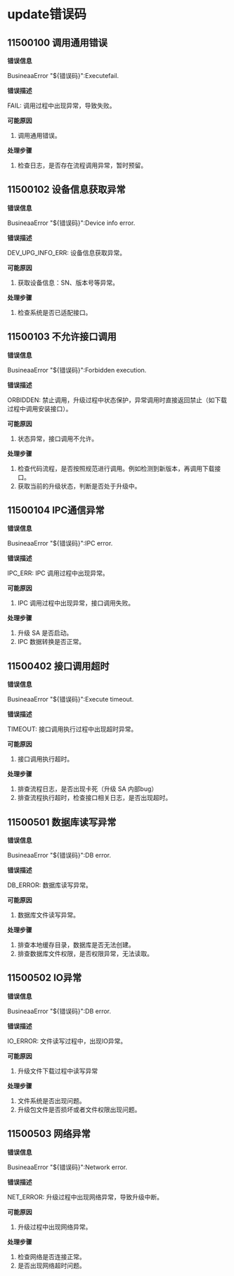 # update错误码

## 11500100 调用通用错误

**错误信息**

BusineaaError "${错误码}":Executefail.

**错误描述**

FAIL: 调用过程中出现异常，导致失败。

**可能原因**

1. 调用通用错误。

**处理步骤**

1. 检查日志，是否存在流程调用异常，暂时预留。

## 11500102 设备信息获取异常

**错误信息**

BusineaaError "${错误码}":Device info error.

**错误描述**

DEV_UPG_INFO_ERR: 设备信息获取异常。

**可能原因**

1. 获取设备信息：SN、版本号等异常。

**处理步骤**

1. 检查系统是否已适配接口。

## 11500103 不允许接口调用

**错误信息**

BusineaaError "${错误码}":Forbidden execution.

**错误描述**

ORBIDDEN: 禁止调用，升级过程中状态保护，异常调用时直接返回禁止（如下载过程中调用安装接口）。

**可能原因**

1. 状态异常，接口调用不允许。

**处理步骤**

1. 检查代码流程，是否按照规范进行调用。例如检测到新版本，再调用下载接口。
2. 获取当前的升级状态，判断是否处于升级中。

## 11500104 IPC通信异常
**错误信息**

BusineaaError "${错误码}":IPC error.

**错误描述**

IPC_ERR: IPC 调用过程中出现异常。

**可能原因**

1. IPC 调用过程中出现异常，接口调用失败。

**处理步骤**

1. 升级 SA 是否启动。
2. IPC 数据转换是否正常。

## 11500402 接口调用超时

**错误信息**

BusineaaError "${错误码}":Execute timeout.

**错误描述**

TIMEOUT: 接口调用执行过程中出现超时异常。

**可能原因**

1. 接口调用执行超时。

**处理步骤**

1. 排查流程日志，是否出现卡死（升级 SA 内部bug）
2. 排查流程执行超时，检查接口相关日志，是否出现超时。

## 11500501 数据库读写异常

**错误信息**

BusineaaError "${错误码}":DB error.

**错误描述**

DB_ERROR: 数据库读写异常。

**可能原因**

1. 数据库文件读写异常。

**处理步骤**

1. 排查本地缓存目录，数据库是否无法创建。
2. 排查数据库文件权限，是否权限异常，无法读取。

## 11500502 IO异常

**错误信息**

BusineaaError "${错误码}":DB error.

**错误描述**

IO_ERROR: 文件读写过程中，出现IO异常。

**可能原因**

1. 升级文件下载过程中读写异常

**处理步骤**

1. 文件系统是否出现问题。
2. 升级包文件是否损坏或者文件权限出现问题。

## 11500503 网络异常

**错误信息**

BusineaaError "${错误码}":Network error.

**错误描述**

NET_ERROR: 升级过程中出现网络异常，导致升级中断。

**可能原因**

1. 升级过程中出现网络异常。

**处理步骤**

1. 检查网络是否连接正常。
2. 是否出现网络超时问题。